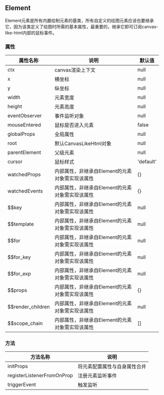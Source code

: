 ## Element

Element元素是所有内置绘制元素的基类，所有自定义的绘图元素应该也要继承它，因为该类定义了绘图时所需的基本属性，最重要的，继承它即可订阅canvas-like-html内部的鼠标事件。

### 属性

| 属性名称            | 说明                                            | 默认值    |
| ------------------- | ----------------------------------------------- | --------- |
| ctx                 | canvas渲染上下文                                | null      |
| x                   | 横坐标                                          | null      |
| y                   | 纵坐标                                          | null      |
| width               | 元素宽度                                        | null      |
| height              | 元素高度                                        | null      |
| eventObserver       | 事件监听对象                                    | null      |
| mouseEntered        | 鼠标是否进入元素                                | false     |
| globalProps         | 全局属性                                        | null      |
| root                | 默认CanvasLikeHtml对象                          | null      |
| parentElement       | 父级元素                                        | null      |
| cursor              | 鼠标样式                                        | 'default' |
| watchedProps        | 内部属性，非继承自Element的元素对象需实现该属性 | {}        |
| watchedEvents       | 内部属性，非继承自Element的元素对象需实现该属性 | {}        |
| \$\$key             | 内部属性，非继承自Element的元素对象需实现该属性 | null      |
| \$\$template        | 内部属性，非继承自Element的元素对象需实现该属性 | null      |
| \$\$for             | 内部属性，非继承自Element的元素对象需实现该属性 | null      |
| \$\$for_key         | 内部属性，非继承自Element的元素对象需实现该属性 | null      |
| \$\$for_exp         | 内部属性，非继承自Element的元素对象需实现该属性 | null      |
| \$\$props           | 内部属性，非继承自Element的元素对象需实现该属性 | {}        |
| \$\$render_children | 内部属性，非继承自Element的元素对象需实现该属性 | null      |
| \$\$scope_chain     | 内部属性，非继承自Element的元素对象需实现该属性 | []        |

### 方法

| 方法名称                   | 说明                         |
| -------------------------- | ---------------------------- |
| initProps                  | 将元素配置属性与自身属性合并 |
| registerListenerFromOnProp | 注册元素监听事件             |
| triggerEvent               | 触发监听                     |
